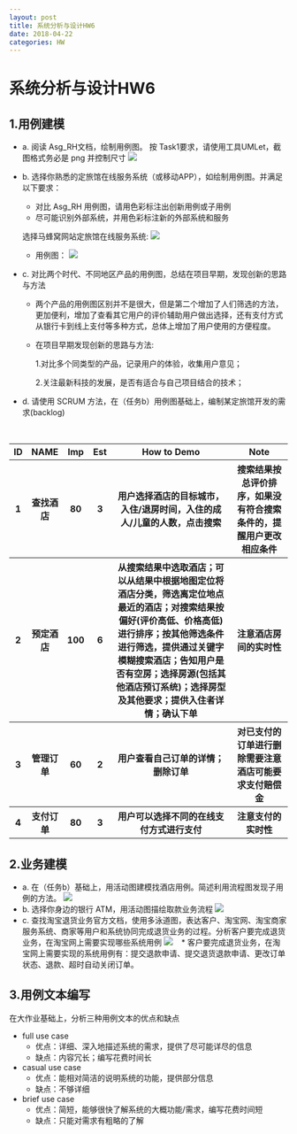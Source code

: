 ```yaml
---
layout: post
title: 系统分析与设计HW6
date: 2018-04-22
categories: HW
---
```

# 系统分析与设计HW6

## 1.用例建模
* a. 阅读 Asg_RH文档，绘制用例图。 按 Task1要求，请使用工具UMLet，截图格式务必是 png 并控制尺寸
![](/image/HW6_task1.png)

* b. 选择你熟悉的定旅馆在线服务系统（或移动APP），如绘制用例图。并满足以下要求：
    - 对比 Asg_RH 用例图，请用色彩标注出创新用例或子用例
    - 尽可能识别外部系统，并用色彩标注新的外部系统和服务
    
    选择马蜂窝网站定旅馆在线服务系统:
    ![](/image/HW6_task2_1.png)
    * 用例图：
    ![](/image/HW6_task2_2.png)
    

* c. 对比两个时代、不同地区产品的用例图，总结在项目早期，发现创新的思路与方法
    * 两个产品的用例图区别并不是很大，但是第二个增加了人们筛选的方法，更加便利，增加了查看其它用户的评价辅助用户做出选择，还有支付方式从银行卡到线上支付等多种方式，总体上增加了用户使用的方便程度。
    * 在项目早期发现创新的思路与方法:
    
        1.对比多个同类型的产品，记录用户的体验，收集用户意见；
    
        2.关注最新科技的发展，是否有适合与自己项目结合的技术；



* d. 请使用 SCRUM 方法，在（任务b）用例图基础上，编制某定旅馆开发的需求(backlog)
<table>
    <thead>
        <tr>
            <th>ID</th>
            <th>NAME</th>
            <th>Imp</th>
            <th>Est</th>
            <th style="text-align: center;width: 240px">How to Demo</th>
            <th style="text-align: center;width: 100px">Note</th>
        </tr>
    </thead>
    <tbody>
       <tr>
            <th>1</th>
            <th>查找酒店</th>
            <th>80</th>
            <th>3</th>
            <th>用户选择酒店的目标城市，入住/退房时间，入住的成人/儿童的人数，点击搜索</th>
            <th>搜索结果按总评价排序，如果没有符合搜索条件的，提醒用户更改相应条件</th>
        </tr>
        <tr>
            <th>2</th>
            <th>预定酒店</th>
            <th>100</th>
            <th>6</th>
            <th>从搜索结果中选取酒店；可以从结果中根据地图定位将酒店分类，筛选离定位地点最近的酒店；对搜索结果按偏好(评价高低、价格高低)进行排序；按其他筛选条件进行筛选，提供通过关键字模糊搜索酒店；告知用户是否有空房；选择房源(包括其他酒店预订系统)；选择房型及其他要求；提供入住者详情；确认下单</th>
            <th>注意酒店房间的实时性</th>
        </tr>
        <tr>
            <th>3</th>
            <th>管理订单</th>
            <th>60</th>
            <th>2</th>
            <th>用户查看自己订单的详情；删除订单</th>
            <th>对已支付的订单进行删除需要注意酒店可能要求支付赔偿金</th>
        </tr>
        <tr>
            <th>4</th>
            <th>支付订单</th>
            <th>80</th>
            <th>3</th>
            <th>用户可以选择不同的在线支付方式进行支付</th>
            <th>注意支付的实时性</th>
        </tr>
    </tbody>
</table>

## 2.业务建模
* a. 在（任务b）基础上，用活动图建模找酒店用例。简述利用流程图发现子用例的方法。
    ![](/image/HW6_2_task1.png)
* b. 选择你身边的银行 ATM，用活动图描绘取款业务流程
    ![](/image/HW6_2_task2.png)
* c. 查找淘宝退货业务官方文档，使用多泳道图，表达客户、淘宝网、淘宝商家服务系统、商家等用户和系统协同完成退货业务的过程。分析客户要完成退货业务，在淘宝网上需要实现哪些系统用例
    ![](/image/HW6_2_task3.png)
    * 客户要完成退货业务，在淘宝网上需要实现的系统用例有：提交退款申请、提交退货退款申请、更改订单状态、退款、超时自动关闭订单。


## 3.用例文本编写
在大作业基础上，分析三种用例文本的优点和缺点
* full use case
    * 优点：详细、深入地描述系统的需求，提供了尽可能详尽的信息
    * 缺点：内容冗长；编写花费时间长
* casual use case
    * 优点：能相对简洁的说明系统的功能，提供部分信息
    * 缺点：不够详细
* brief use case
    * 优点：简短，能够很快了解系统的大概功能/需求，编写花费时间短
    * 缺点：只能对需求有粗略的了解


